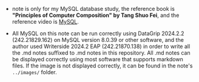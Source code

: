 -  note is only for my MySQL database study, the reference book is **"Principles of Computer Composition" by Tang Shuo Fei**, and the reference video is [MySQL](https://www.bilibili.com/video/BV1Kr4y1i7ru?vd_source=d553f4ec7eb91084082ef5bb4c5f72f6).

- All MySQL on this note can be run correctly using DataGrip 2024.2.2 (242.21829.162) on MySQL version 8.0.39 or other software, and the author used Writerside 2024.2 EAP (242.21870.138) in order to write all the .md notes suffixed to .md notes in this repository. All .md notes can be displayed correctly using most software that supports markdown files. If the image is not displayed correctly, it can be found in the note's `../images/` folder.
